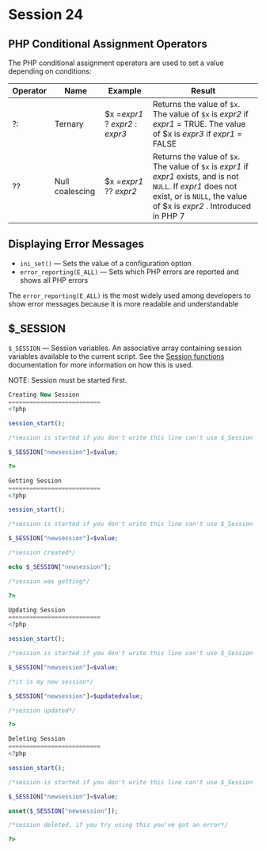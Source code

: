 # Session 24

## PHP Conditional Assignment Operators

The PHP conditional assignment operators are used to set a value depending on conditions:


| Operator | Name            | Example                         | Result                                                                                                                                                                                 |
| ---------- | ----------------- | --------------------------------- | ---------------------------------------------------------------------------------------------------------------------------------------------------------------------------------------- |
| ?:       | Ternary         | $x =*expr1* ? *expr2* : *expr3* | Returns the value of `$x`. The value of `$x` is *expr2* if *expr1* = TRUE. The value of $x is *expr3* if *expr1* = FALSE                                                                |
| ??       | Null coalescing | $x =*expr1* ?? *expr2*          | Returns the value of `$x`. The value of `$x` is *expr1* if *expr1* exists, and is not `NULL`. If *expr1* does not exist, or is `NULL`, the value of $x is *expr2* . Introduced in PHP 7 |

## Displaying Error Messages

* `ini_set()` — Sets the value of a configuration option
* `error_reporting(E_ALL)` — Sets which PHP errors are reported and shows all PHP errors

The `error_reporting(E_ALL)` is the most widely used among developers to show error messages because it is more readable and understandable

## $_SESSION

`$_SESSION` — Session variables. An associative array containing session variables available to the current script. See the [Session functions](https://www.php.net/manual/en/ref.session.php) documentation for more information on how this is used.

NOTE: Session must be started first.

```php
Creating New Session
==========================
<?php 

session_start();

/*session is started if you don't write this line can't use $_Session  global variable*/

$_SESSION["newsession"]=$value;

?>

Getting Session
==========================
<?php 

session_start();

/*session is started if you don't write this line can't use $_Session  global variable*/

$_SESSION["newsession"]=$value;

/*session created*/

echo $_SESSION["newsession"];

/*session was getting*/

?>

Updating Session
==========================
<?php 

session_start();

/*session is started if you don't write this line can't use $_Session  global variable*/

$_SESSION["newsession"]=$value;

/*it is my new session*/

$_SESSION["newsession"]=$updatedvalue;

/*session updated*/

?>

Deleting Session
==========================
<?php 

session_start();

/*session is started if you don't write this line can't use $_Session  global variable*/

$_SESSION["newsession"]=$value;

unset($_SESSION["newsession"]);

/*session deleted. if you try using this you've got an error*/

?>
```
